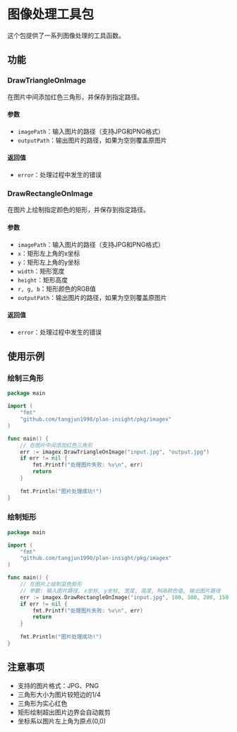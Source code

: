 # 图像处理工具包

这个包提供了一系列图像处理的工具函数。

## 功能

### DrawTriangleOnImage

在图片中间添加红色三角形，并保存到指定路径。

#### 参数

- `imagePath`：输入图片的路径（支持JPG和PNG格式）
- `outputPath`：输出图片的路径，如果为空则覆盖原图片

#### 返回值

- `error`：处理过程中发生的错误

### DrawRectangleOnImage

在图片上绘制指定颜色的矩形，并保存到指定路径。

#### 参数

- `imagePath`：输入图片的路径（支持JPG和PNG格式）
- `x`：矩形左上角的x坐标
- `y`：矩形左上角的y坐标
- `width`：矩形宽度
- `height`：矩形高度
- `r, g, b`：矩形颜色的RGB值
- `outputPath`：输出图片的路径，如果为空则覆盖原图片

#### 返回值

- `error`：处理过程中发生的错误

## 使用示例

### 绘制三角形

```go
package main

import (
    "fmt"
    "github.com/tangjun1990/plan-insight/pkg/imagex"
)

func main() {
    // 在图片中间添加红色三角形
    err := imagex.DrawTriangleOnImage("input.jpg", "output.jpg")
    if err != nil {
        fmt.Printf("处理图片失败: %v\n", err)
        return
    }
    
    fmt.Println("图片处理成功!")
}
```

### 绘制矩形

```go
package main

import (
    "fmt"
    "github.com/tangjun1990/plan-insight/pkg/imagex"
)

func main() {
    // 在图片上绘制蓝色矩形
    // 参数: 输入图片路径, x坐标, y坐标, 宽度, 高度, RGB颜色值, 输出图片路径
    err := imagex.DrawRectangleOnImage("input.jpg", 100, 100, 200, 150, 0, 0, 255, "output_rectangle.jpg")
    if err != nil {
        fmt.Printf("处理图片失败: %v\n", err)
        return
    }
    
    fmt.Println("图片处理成功!")
}
```

## 注意事项

- 支持的图片格式：JPG、PNG
- 三角形大小为图片较短边的1/4
- 三角形为实心红色
- 矩形绘制超出图片边界会自动裁剪
- 坐标系以图片左上角为原点(0,0) 